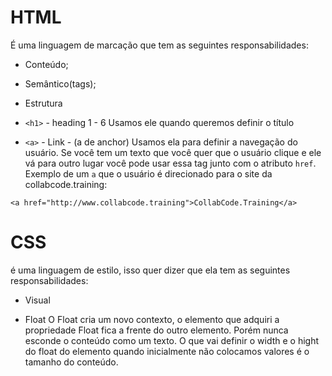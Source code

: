 # HTML

É uma linguagem de marcação que tem as seguintes responsabilidades:

- Conteúdo;
- Semântico(tags);
- Estrutura

- `<h1>` - heading 1 - 6
  Usamos ele quando queremos definir o título

- `<a>` - Link - (a de anchor)
  Usamos ela para definir a navegação do usuário. Se você tem um texto que você quer que o usuário clique e ele vá para outro lugar você pode usar essa tag junto com o atributo `href`. Exemplo de um `a` que o usuário é direcionado para o site da collabcode.training:

```
<a href="http://www.collabcode.training">CollabCode.Training</a>
```

# CSS

é uma linguagem de estilo, isso quer dizer que ela tem as seguintes responsabilidades:

- Visual

- Float
  O Float cria um novo contexto, o elemento que adquiri a propriedade Float fica a frente do outro elemento.
  Porém nunca esconde o conteúdo como um texto.
  O que vai definir o width e o hight do float do elemento quando inicialmente não colocamos valores é o tamanho do conteúdo.

